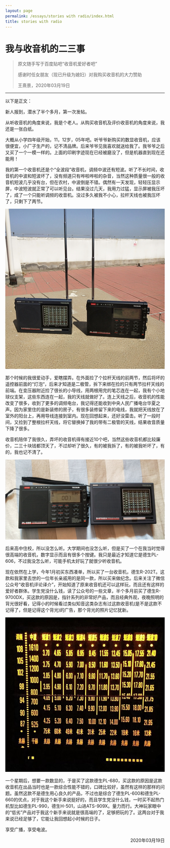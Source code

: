 ```yaml
---
layout: page
permalink: /essays/stories with radio/index.html
title: stories with radio
---
```


# 我与收音机的二三事

> 原文随手写于百度贴吧“收音机爱好者吧”
>
>感谢时任女朋友（现已升级为媳妇）对我购买收音机的大力赞助
> 
> 王熹景，2020年03月19日

---

以下是正文：

新人报到，潜水了半个多月，第一次发帖。

从听收音机的角度来说，我是个老人。从购买收音机及评价收音机的角度来说，我还是一张白纸。

大概从小学四年级开始，11，12岁，05年吧。听爷爷新购买的数显收音机，应该很便宜，小厂子生产的，记不清品牌。后来爷爷见我喜欢就送给我了。我爷爷之后又买了一个一模一样的。上面的印刷字迹现在已经被磨没了，但是机器直到现在还能用！

我的第一个收音机还是个“全波段”收音机，调频中波还有短波。听了不长时间，收音机的中波和短波坏了，没有频道只有哗啦哗啦的杂音，当然这种质量很一般的收音机短波几乎没有台，但在农村，中波倒是不错。偶然有一天发现，轻轻压显示屏，中波短波就正常了可以听见台。结果没过几天，我用力过猛，显示屏被我压坏了，成了一个只能听调频的收音机。没过多久被我不小心，拉杆天线也被我压坏了，只剩下了两节。

<center>
<img src="/images/essays/story--radio/essay--radio--4.jpg">
</center>

那个时候的我很爱动手，爱瞎摆弄。在外面捡了个拉杆天线的前两节，然后将坏的遥控器前面的“灯泡“，后来才知道是二极管，拆下来绑在捡的只有两节拉杆天线的前端。在变压器附近捡了很长的小导线，用两根用完的笔芯连在一起，我有个小地球仪支架，这些东西连在一起，我的天线就做好了。连上天线之后，收音机的性能改变了很多，收到了更多的调频电台，我记得还能收到中央人民广播电台华夏之声。因为家里住的是新装修的房子，有很多装修留下来的电线，我就把天线放在了室外的阳台上，再用导线连接到室内。现在回想起来，还好没雷击。听了一段时间，又捡到了整根拉杆天线，将它替换掉了我的带有二极管的天线，结果收音质量下降了很多。

收音机陪伴了我很久，弄坏的收音机得有接近10个吧，当然这些收音机都比较廉价，二三十块钱都顶天了，不过却听了很久，有的被我拆了，有的被我听坏了，有的，我也记不清了。

<center>
<img src="/images/essays/story--radio/essay--radio--2.jpg">
</center>

后来高中住校，所以没怎么听。大学期间也没怎么听，但是买了一个在我当时觉得很高端的收音机，数字显示而且有很多个按键。我只是最近才知道它是德生PL-606，不过我没怎么听，可能手机太好玩了就很少听收音机。

现在依然在上学，今年1月初买东西凑单，所以买了一台收音机，德生R-202T。这款和我家里去世的一位年长亲戚用的是同一款，所以买来做纪念。后来关注了微信公众号“收音机评论译介”，开始知道了原来收音机还可以这样玩，而且还有这样的爱好者群体。学生党没什么钱，读了公众号的一些文章，半个多月前买了德生R-9700DX，买这款的原因是，指针系列的非常好产品，而且经典外观，夜晚照明的背光很好看，记得小的时候看过类似知音这类杂志有过这款收音机(是不是这款不记得了，但是记得这个背光)的广告，那个背光的照片记忆犹新。

<center>
<img src="/images/essays/story--radio/essay--radio--1.jpg">
</center>

一个星期后，想要一款数显的，于是买了这款德生PL-680，买这款的原因是这款收音机在出品当时也是一款综合性能不错的，口碑比较好，虽然有这样的那样的问题。虽然这款不是德生用心良久的产品，不过也是综合了德生PL-600和德生PL-660的优点，对于我这个新手来说挺好的，而且学生党没什么钱，一时买不起热门机型比如德生PL-990，德生H-501，山进ATS-909X。量力而行。大神玩家眼中的“低劣”产品对于我这个新手来说就是很高端的了，足够把玩的了。这两台对于我来说已经足够了，它能让我回想起小时候的日子。

享受广播，享受电波。    

<p align="right">2020年03月19日</p>
